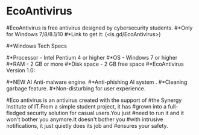 # EcoAntivirus
#EcoAntivirus is free antivirus designed by cybersecurity students.
#*Only for Windows 7/8/8.1/10
#*Link to get it: (<is.gd/EcoAntivirus>)

#*Windows Tech Specs

#*Processor - Intel Pentium 4 or higher
#*OS - Windows 7 or higher 
#*RAM - 2 GB or more
#*Disk space - 2 GB free space
#*EcoAntivirus Version 1.0:

#*NEW AI Anti-malware engine.
#*Anti-phishing AI system .
#*Cleaning garbage feature.
#*Non-disturbing for user experience.

#Eco antivirus is an antivirus created with the support of 
#the Synergy Institute of IT.From a simple student project, it has 
#grown into a full-fledged security solution for casual users.You just
#need to run it and it won't bother you anymore.It doesn't bother you
#with intrusive notifications, it just quietly does its job and 
#ensures your safety.
